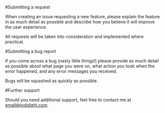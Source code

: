 #Submitting a request

When creating an issue requesting a new feature, please explain the feature in as much detail as possible and describe how you believe it will improve the user experience.

All requests will be taken into consideration and implemented where practical.

#Submitting a bug report

If you come across a bug (nasty little things!) please provide as much detail as possible about what page you were on, what action you took when the error happened, and any error messages you received.

Bugs will be squashed as quickly as possible.

#Further support

Should you need additional support, feel free to contact me at email@jodidiehl.com.
